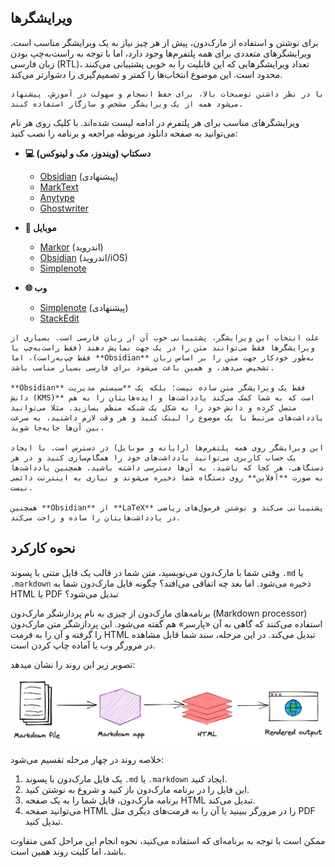 ## ویرایشگرها

برای نوشتن و استفاده از مارک‌دون، پیش از هر چیز نیاز به یک ویرایشگر مناسب است. ویرایشگرهای متعددی برای همه پلتفرم‌ها وجود دارد، اما با توجه به راست‌به‌چپ بودن زبان فارسی (RTL)، تعداد ویرایشگرهایی که این قابلیت را به خوبی پشتیبانی می‌کنند محدود است. این موضوع انتخاب‌ها را کمتر و تصمیم‌گیری را دشوارتر می‌کند.

```admonish warning title="توجه"
با در نظر داشتن توضیحات بالا، برای حفظ انسجام و سهولت در آموزش، پیشنهاد می‌شود همه از یک ویرایشگر مشخص و سازگار استفاده کنند.
```

ویرایشگرهای مناسب برای هر پلتفرم در ادامه لیست شده‌اند. با کلیک روی هر نام می‌توانید به صفحه دانلود مربوطه مراجعه و برنامه را نصب کنید:

- **💻 دسکتاپ (ویندوز، مک و لینوکس)**

  - [Obsidian](https://obsidian.md/) (پیشنهادی)
  - [MarkText](https://github.com/marktext/marktext)
  - [Anytype](https://anytype.io/)
  - [Ghostwriter](https://ghostwriter.kde.org/)

- **📱 موبایل**

  - [Markor](https://github.com/gsantner/markor) (اندروید)
  - [Obsidian](https://obsidian.md/) (اندروید/iOS)
  - [Simplenote](https://simplenote.com)

- **🌐 وب**

  - [Simplenote](https://simplenote.com) (پیشنهادی)
  - [StackEdit](https://stackedit.io/)

```admonish success title="نکاتی درمورد ویرایشگر Obsidian"
علت انتخاب این ویرایشگر، پشتیبانی خوب آن از زبان فارسی است. بسیاری از ویرایشگرها فقط می‌توانند متن را در یک جهت نمایش دهند (فقط راست‌به‌چپ یا فقط چپ‌به‌راست)، اما **Obsidian** به‌طور خودکار جهت متن را بر اساس زبان تشخیص می‌دهد، و همین باعث می‌شود برای فارسی بسیار مناسب باشد.

**Obsidian** فقط یک ویرایشگر متن ساده نیست؛ بلکه یک **سیستم مدیریت دانش (KMS)** است که به شما کمک می‌کند یادداشت‌ها و ایده‌هایتان را به هم متصل کرده و دانش خود را به شکل یک شبکه منظم بسازید. مثلا می‌توانید یادداشت‌های مرتبط با یک موضوع را لینک کنید و هر وقت لازم داشتید، به سرعت بین آن‌ها جابه‌جا شوید.

این ویرایشگر روی همه پلتفرم‌ها (رایانه و موبایل) در دسترس است. با ایجاد یک حساب کاربری می‌توانید یادداشت‌های خود را همگام‌سازی کنید و در هر دستگاهی، هر کجا که باشید، به آن‌ها دسترسی داشته باشید. همچنین یادداشت‌ها به صورت **آفلاین** روی دستگاه شما ذخیره می‌شوند و نیازی به اینترنت دائمی نیست.

همچنین **Obsidian** از **LaTeX** پشتیبانی می‌کند و نوشتن فرمول‌های ریاضی در یادداشت‌هایتان را ساده و راحت می‌کند.
```

## نحوه کارکرد

وقتی شما با مارک‌دون می‌نویسید، متن شما در قالب یک فایل متنی با پسوند `.md` یا `.markdown` ذخیره می‌شود. اما بعد چه اتفاقی می‌افتد؟ چگونه فایل مارک‌دون شما به HTML یا PDF تبدیل می‌شود؟

برنامه‌های مارک‌دون از چیزی به نام پردازشگر مارک‌دون (Markdown processor) استفاده می‌کنند که گاهی به آن «پارسر» هم گفته می‌شود. این پردازشگر متن مارک‌دون را گرفته و آن را به فرمت HTML تبدیل می‌کند. در این مرحله، سند شما قابل مشاهده در مرورگر وب یا آماده چاپ کردن است.

تصویر زیر این روند را نشان میدهد:

<div style="text-align: center;">
  <img src="../files/Markdown/editors-howto.png" alt="مراحل خروجی گرفتن از کد مارک‌دون" title="مراحل خروجی گرفتن از کد مارک‌دون"
    style="max-width: 100%; height: auto;">
</div>

خلاصه روند در چهار مرحله تقسیم می‌شود:

1. یک فایل مارک‌دون با پسوند `.md` یا `.markdown` ایجاد کنید.
2. این فایل را در برنامه مارک‌دون باز کنید و شروع به نوشتن کنید.
3. برنامه مارک‌دون، فایل شما را به یک صفحه HTML تبدیل می‌کند.
4. می‌توانید صفحه HTML را در مرورگر ببینید یا آن را به فرمت‌های دیگری مثل PDF تبدیل کنید.

ممکن است با توجه به برنامه‌ای که استفاده می‌کنید، نحوه انجام این مراحل کمی متفاوت باشد، اما کلیت روند همین است.
